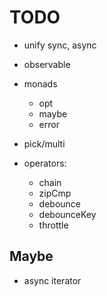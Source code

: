 # TODO

- unify sync, async

- observable

- monads

  - opt
  - maybe
  - error

- pick/multi

- operators:

  - chain
  - zipCmp
  - debounce
  - debounceKey
  - throttle

## Maybe

- async iterator
